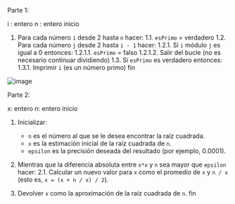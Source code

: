 Parte 1:

i : entero
n : entero
inicio
 1. Para cada número `i` desde 2 hasta `n` hacer:
   1.1. `esPrimo` = verdadero
   1.2. Para cada número `j` desde 2 hasta `i - 1` hacer:
        1.2.1. Si `i` módulo `j` es igual a 0 entonces:
              1.2.1.1. `esPrimo` = falso
              1.2.1.2. Salir del bucle (no es necesario continuar dividiendo)
   1.3. Si `esPrimo` es verdadero entonces:
        1.3.1. Imprimir `i` (es un número primo)
fin




![image](https://github.com/Urrego1/Reto_3/assets/159048641/1d131877-a5b5-43a1-8540-e190eae53ea5)








Parte 2: 

x: entero
n: entero
inicio
1. Inicializar:
   - `n` es el número al que se le desea encontrar la raíz cuadrada.
   - `x` es la estimación inicial de la raíz cuadrada de `n`.
   - `epsilon` es la precisión deseada del resultado (por ejemplo, 0.0001).

2. Mientras que la diferencia absoluta entre `x*x` y `n` sea mayor que `epsilon` hacer:
   2.1. Calcular un nuevo valor para `x` como el promedio de `x` y `n / x` (esto es, `x = (x + n / x) / 2`).

3. Devolver `x` como la aproximación de la raíz cuadrada de `n`.
fin
